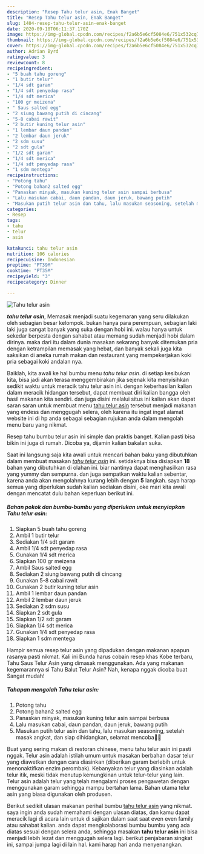 ```yaml
---
description: "Resep Tahu telur asin, Enak Banget"
title: "Resep Tahu telur asin, Enak Banget"
slug: 1404-resep-tahu-telur-asin-enak-banget
date: 2020-09-18T06:11:37.170Z
image: https://img-global.cpcdn.com/recipes/f2a6b5e6cf5084e6/751x532cq70/tahu-telur-asin-foto-resep-utama.jpg
thumbnail: https://img-global.cpcdn.com/recipes/f2a6b5e6cf5084e6/751x532cq70/tahu-telur-asin-foto-resep-utama.jpg
cover: https://img-global.cpcdn.com/recipes/f2a6b5e6cf5084e6/751x532cq70/tahu-telur-asin-foto-resep-utama.jpg
author: Adrian Byrd
ratingvalue: 3
reviewcount: 8
recipeingredient:
- "5 buah tahu goreng"
- "1 butir telur"
- "1/4 sdt garam"
- "1/4 sdt penyedap rasa"
- "1/4 sdt merica"
- "100 gr meizena"
- " Saus salted egg"
- "2 siung bawang putih di cincang"
- "5-8 cabai rawit"
- "2 butir kuning telur asin"
- "1 lembar daun pandan"
- "2 lembar daun jeruk"
- "2 sdm susu"
- "2 sdt gula"
- "1/2 sdt garam"
- "1/4 sdt merica"
- "1/4 sdt penyedap rasa"
- "1 sdm mentega"
recipeinstructions:
- "Potong tahu"
- "Potong bahan2 salted egg"
- "Panaskan minyak, masukan kuning telur asin sampai berbusa"
- "Lalu masukan cabai, daun pandan, daun jeruk, bawang putih"
- "Masukan putih telur asin dan tahu, lalu masukan seasoning, setelah masak angkat, dan siap dihidangkan, selamat mencoba🙏🥰"
categories:
- Resep
tags:
- tahu
- telur
- asin

katakunci: tahu telur asin 
nutrition: 106 calories
recipecuisine: Indonesian
preptime: "PT39M"
cooktime: "PT35M"
recipeyield: "3"
recipecategory: Dinner

---
```



![Tahu telur asin](https://img-global.cpcdn.com/recipes/f2a6b5e6cf5084e6/751x532cq70/tahu-telur-asin-foto-resep-utama.jpg)

<b><i>tahu telur asin</i></b>, Memasak menjadi suatu kegemaran yang seru dilakukan oleh sebagian besar kelompok. bukan hanya para perempuan, sebagian laki laki juga sangat banyak yang suka dengan hobi ini. walau hanya untuk sekedar berpesta dengan sahabat atau memang sudah menjadi hobi dalam dirinya. maka dari itu dalam dunia masakan sekarang banyak ditemukan pria dengan ketrampilan memasak yang hebat, dan banyak sekali juga kita saksikan di aneka rumah makan dan restaurant yang mempekerjakan koki pria sebagai koki andalan nya.

Baiklah, kita awali ke hal bumbu menu <i>tahu telur asin</i>. di setiap kesibukan kita, bisa jadi akan terasa menggembirakan jika sejenak kita menyisihkan sedikit waktu untuk meracik tahu telur asin ini. dengan keberhasilan kalian dalam meracik hidangan tersebut, dapat membuat diri kalian bangga oleh hasil makanan kita sendiri. dan juga disini melalui situs ini kalian akan dapat saran saran untuk membuat menu <u>tahu telur asin</u> tersebut menjadi makanan yang endess dan menggugah selera, oleh karena itu ingat ingat alamat website ini di hp anda sebagai sebagian rujukan anda dalam mengolah menu baru yang nikmat.

Resep tahu bumbu telur asin ini simple dan praktis banget. Kalian pasti bisa bikin ini juga di rumah. Dicoba ya, dijamin kalian bakalan suka.


Saat ini langsung saja kita awali untuk mencari bahan baku yang dibutuhkan dalam membuat masakan <u><i>tahu telur asin</i></u> ini. setidaknya bisa disiapkan <b>18</b> bahan yang dibutuhkan di olahan ini. biar nantinya dapat menghasilkan rasa yang yummy dan sempurna. dan juga sempatkan waktu kalian sebentar, karena anda akan mengolahnya kurang lebih dengan <b>5</b> langkah. saya harap semua yang diperlukan sudah kalian sediakan disini, oke mari kita awali dengan mencatat dulu bahan keperluan berikut ini.

<!--inarticleads1-->

##### Bahan pokok dan bumbu-bumbu yang diperlukan untuk menyiapkan Tahu telur asin:

1. Siapkan 5 buah tahu goreng
1. Ambil 1 butir telur
1. Sediakan 1/4 sdt garam
1. Ambil 1/4 sdt penyedap rasa
1. Gunakan 1/4 sdt merica
1. Siapkan 100 gr meizena
1. Ambil  Saus salted egg
1. Sediakan 2 siung bawang putih di cincang
1. Gunakan 5-8 cabai rawit
1. Gunakan 2 butir kuning telur asin
1. Ambil 1 lembar daun pandan
1. Ambil 2 lembar daun jeruk
1. Sediakan 2 sdm susu
1. Siapkan 2 sdt gula
1. Siapkan 1/2 sdt garam
1. Siapkan 1/4 sdt merica
1. Gunakan 1/4 sdt penyedap rasa
1. Siapkan 1 sdm mentega


Hampir semua resep telur asin yang dipadukan dengan makanan apapun rasanya pasti nikmat. Kali ini Bunda harus cobain resep khas Kobe terbaru, Tahu Saus Telur Asin yang dimasak menggunakan. Ada yang makanan kegemarannya si Tahu Balut Telur Asin? Nah, kenapa nggak dicoba buat Sangat mudah! 

<!--inarticleads2-->

##### Tahapan mengolah Tahu telur asin:

1. Potong tahu
1. Potong bahan2 salted egg
1. Panaskan minyak, masukan kuning telur asin sampai berbusa
1. Lalu masukan cabai, daun pandan, daun jeruk, bawang putih
1. Masukan putih telur asin dan tahu, lalu masukan seasoning, setelah masak angkat, dan siap dihidangkan, selamat mencoba🙏🥰


Buat yang sering makan di restoran chinese, menu tahu telur asin ini pasti nggak. Telur asin adalah istilah umum untuk masakan berbahan dasar telur yang diawetkan dengan cara diasinkan (diberikan garam berlebih untuk menonaktifkan enzim perombak). Kebanyakan telur yang diasinkan adalah telur itik, meski tidak menutup kemungkinan untuk telur-telur yang lain. Telur asin adalah telur yang telah mengalami proses pengawetan dengan menggunakan garam sehingga mampu bertahan lama. Bahan utama telur asin yang biasa digunakan oleh produsen. 

Berikut sedikit ulasan makanan perihal bumbu <u>tahu telur asin</u> yang nikmat. saya ingin anda sudah memahami dengan ulasan diatas, dan kamu dapat meracik lagi di acara lain untuk di sajikan dalam saat saat even even family atau sahabat kalian. anda dapat mengkolaborasi bumbu bumbu yang ada diatas sesuai dengan selera anda, sehingga masakan <b>tahu telur asin</b> ini bisa menjadi lebih lezat dan menggugah selera lagi. berikut penjabaran singkat ini, sampai jumpa lagi di lain hal. kami harap hari anda menyenangkan.
